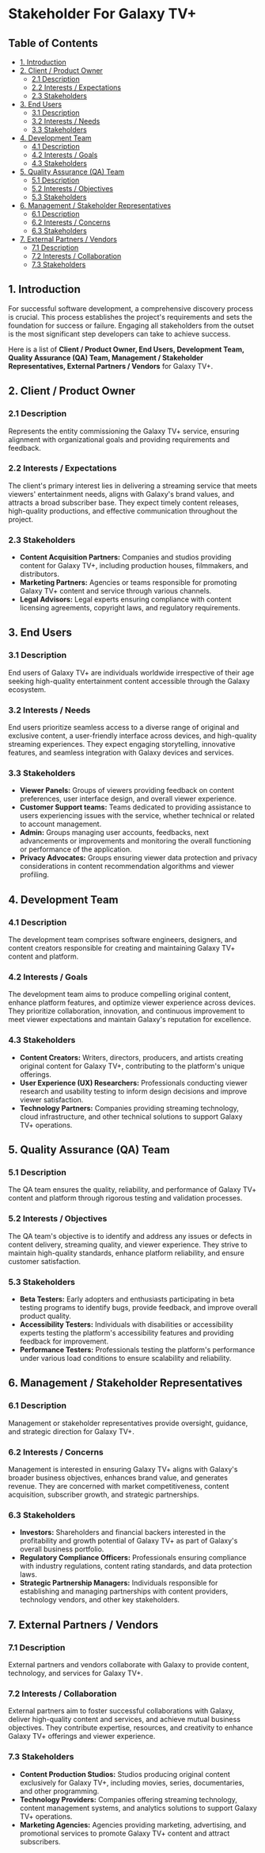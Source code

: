 # Stakeholder For Galaxy TV+
 
## Table of Contents
 
- [1. Introduction](#1-introduction)
- [2. Client / Product Owner](#2-client--product-owner)
  - [2.1 Description](#21-description)
  - [2.2 Interests / Expectations](#22-interests--expectations)
  - [2.3 Stakeholders](#23-stakeholders)
- [3. End Users](#3-end-users)
  - [3.1 Description](#31-description)
  - [3.2 Interests / Needs](#32-interests--needs)
  - [3.3 Stakeholders](#33-stakeholders)
- [4. Development Team](#4-development-team)
  - [4.1 Description](#41-description)
  - [4.2 Interests / Goals](#42-interests--goals)
  - [4.3 Stakeholders](#43-stakeholders)
- [5. Quality Assurance (QA) Team](#5-quality-assurance-qa-team)
  - [5.1 Description](#51-description)
  - [5.2 Interests / Objectives](#52-interests--objectives)
  - [5.3 Stakeholders](#53-stakeholders)
- [6. Management / Stakeholder Representatives](#6-management--stakeholder-representatives)
  - [6.1 Description](#61-description)
  - [6.2 Interests / Concerns](#62-interests--concerns)
  - [6.3 Stakeholders](#63-stakeholders)
- [7. External Partners / Vendors](#7-external-partners--vendors)
  - [7.1 Description](#71-description)
  - [7.2 Interests / Collaboration](#72-interests--collaboration)
  - [7.3 Stakeholders](#73-stakeholders)
 
## 1. Introduction
For successful software development, a comprehensive discovery process is crucial. This process establishes the project's requirements and sets the foundation for success or failure. Engaging all stakeholders from the outset is the most significant step developers can take to achieve success.
 
Here is a list of **Client / Product Owner, End Users, Development Team, Quality Assurance (QA) Team, Management / Stakeholder Representatives, External Partners / Vendors** for Galaxy TV+.
 
## 2. Client / Product Owner
 
### 2.1 Description
Represents the entity commissioning the Galaxy TV+ service, ensuring alignment with organizational goals and providing requirements and feedback.
 
### 2.2 Interests / Expectations
The client's primary interest lies in delivering a streaming service that meets viewers' entertainment needs, aligns with Galaxy's brand values, and attracts a broad subscriber base. They expect timely content releases, high-quality productions, and effective communication throughout the project.
 
### 2.3 Stakeholders
- **Content Acquisition Partners:** Companies and studios providing content for Galaxy TV+, including production houses, filmmakers, and distributors.
- **Marketing Partners:** Agencies or teams responsible for promoting Galaxy TV+ content and service through various channels.
- **Legal Advisors:** Legal experts ensuring compliance with content licensing agreements, copyright laws, and regulatory requirements.
 
## 3. End Users
 
### 3.1 Description
End users of Galaxy TV+ are individuals worldwide irrespective of their age seeking high-quality entertainment content accessible through the Galaxy ecosystem.
 
### 3.2 Interests / Needs
End users prioritize seamless access to a diverse range of original and exclusive content, a user-friendly interface across devices, and high-quality streaming experiences. They expect engaging storytelling, innovative features, and seamless integration with Galaxy devices and services.
 
### 3.3 Stakeholders
- **Viewer Panels:** Groups of viewers providing feedback on content preferences, user interface design, and overall viewer experience.
- **Customer Support teams:** Teams dedicated to providing assistance to users experiencing issues with the service, whether technical or related to account management.
- **Admin:** Groups managing user accounts, feedbacks, next advancements or improvements and monitoring the overall functioning or performance of the application.
- **Privacy Advocates:** Groups ensuring viewer data protection and privacy considerations in content recommendation algorithms and viewer profiling.
 
## 4. Development Team
 
### 4.1 Description
The development team comprises software engineers, designers, and content creators responsible for creating and maintaining Galaxy TV+ content and platform.
 
### 4.2 Interests / Goals
The development team aims to produce compelling original content, enhance platform features, and optimize viewer experience across devices. They prioritize collaboration, innovation, and continuous improvement to meet viewer expectations and maintain Galaxy's reputation for excellence.
 
### 4.3 Stakeholders
- **Content Creators:** Writers, directors, producers, and artists creating original content for Galaxy TV+, contributing to the platform's unique offerings.
- **User Experience (UX) Researchers:** Professionals conducting viewer research and usability testing to inform design decisions and improve viewer satisfaction.
- **Technology Partners:** Companies providing streaming technology, cloud infrastructure, and other technical solutions to support Galaxy TV+ operations.
 
## 5. Quality Assurance (QA) Team
 
### 5.1 Description
The QA team ensures the quality, reliability, and performance of Galaxy TV+ content and platform through rigorous testing and validation processes.
 
### 5.2 Interests / Objectives
The QA team's objective is to identify and address any issues or defects in content delivery, streaming quality, and viewer experience. They strive to maintain high-quality standards, enhance platform reliability, and ensure customer satisfaction.
 
### 5.3 Stakeholders
- **Beta Testers:** Early adopters and enthusiasts participating in beta testing programs to identify bugs, provide feedback, and improve overall product quality.
- **Accessibility Testers:** Individuals with disabilities or accessibility experts testing the platform's accessibility features and providing feedback for improvement.
- **Performance Testers:** Professionals testing the platform's performance under various load conditions to ensure scalability and reliability.
 
## 6. Management / Stakeholder Representatives
 
### 6.1 Description
Management or stakeholder representatives provide oversight, guidance, and strategic direction for Galaxy TV+.
 
### 6.2 Interests / Concerns
Management is interested in ensuring Galaxy TV+ aligns with Galaxy's broader business objectives, enhances brand value, and generates revenue. They are concerned with market competitiveness, content acquisition, subscriber growth, and strategic partnerships.
 
### 6.3 Stakeholders
- **Investors:** Shareholders and financial backers interested in the profitability and growth potential of Galaxy TV+ as part of Galaxy's overall business portfolio.
- **Regulatory Compliance Officers:** Professionals ensuring compliance with industry regulations, content rating standards, and data protection laws.
- **Strategic Partnership Managers:** Individuals responsible for establishing and managing partnerships with content providers, technology vendors, and other key stakeholders.
 
## 7. External Partners / Vendors
 
### 7.1 Description
External partners and vendors collaborate with Galaxy to provide content, technology, and services for Galaxy TV+.
 
### 7.2 Interests / Collaboration
External partners aim to foster successful collaborations with Galaxy, deliver high-quality content and services, and achieve mutual business objectives. They contribute expertise, resources, and creativity to enhance Galaxy TV+ offerings and viewer experience.
 
### 7.3 Stakeholders
- **Content Production Studios:** Studios producing original content exclusively for Galaxy TV+, including movies, series, documentaries, and other programming.
- **Technology Providers:** Companies offering streaming technology, content management systems, and analytics solutions to support Galaxy TV+ operations.
- **Marketing Agencies:** Agencies providing marketing, advertising, and promotional services to promote Galaxy TV+ content and attract subscribers.
